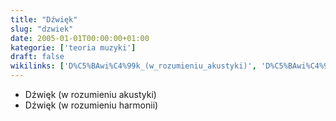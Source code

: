 ```yaml
---
title: "Dźwięk"
slug: "dzwiek"
date: 2005-01-01T00:00:00+01:00
kategorie: ['teoria muzyki']
draft: false
wikilinks: ['D%C5%BAwi%C4%99k_(w_rozumieniu_akustyki)', 'D%C5%BAwi%C4%99k_(w_rozumieniu_harmonii)']
---
```

  - Dźwięk (w rozumieniu
    akustyki)<!-- link nie odnosił się do niczego -->
  - Dźwięk (w rozumieniu
    harmonii)<!-- link nie odnosił się do niczego -->

